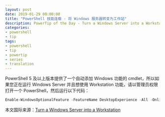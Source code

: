 ```yaml
---
layout: post
date: 2019-01-29 00:00:00
title: "PowerShell 技能连载 - 将 Windows 服务器转变为工作站"
description: PowerTip of the Day - Turn a Windows Server into a Workstation
categories:
- powershell
- tip
tags:
- powershell
- tip
- powertip
- series
- translation
---
```

PowerShell 5 及以上版本提供了一个自动添加 Windows 功能的 cmdlet，所以如果您正在运行 Windows Server 并且想使用 Workstation 功能，请以管理员权限打开一个 PowerShell，然后运行以下代码：

```powershell
Enable-WindowsOptionalFeature -FeatureName DesktopExperience -All -Online -NoRestart 
```

<!--more-->
本文国际来源：[Turn a Windows Server into a Workstation](https://community.idera.com/database-tools/powershell/powertips/b/tips/posts/turn-a-windows-server-into-a-workstation)
